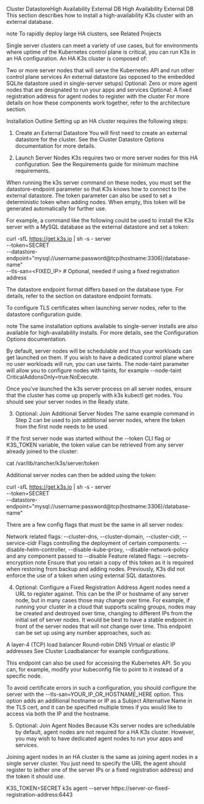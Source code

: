 Cluster DatastoreHigh Availability External DB
High Availability External DB
This section describes how to install a high-availability K3s cluster with an external database.

note
To rapidly deploy large HA clusters, see Related Projects

Single server clusters can meet a variety of use cases, but for environments where uptime of the Kubernetes control plane is critical, you can run K3s in an HA configuration. An HA K3s cluster is composed of:

Two or more server nodes that will serve the Kubernetes API and run other control plane services
An external datastore (as opposed to the embedded SQLite datastore used in single-server setups)
Optional: Zero or more agent nodes that are designated to run your apps and services
Optional: A fixed registration address for agent nodes to register with the cluster
For more details on how these components work together, refer to the architecture section.

Installation Outline
Setting up an HA cluster requires the following steps:

1. Create an External Datastore
You will first need to create an external datastore for the cluster. See the Cluster Datastore Options documentation for more details.

2. Launch Server Nodes
K3s requires two or more server nodes for this HA configuration. See the Requirements guide for minimum machine requirements.

When running the k3s server command on these nodes, you must set the datastore-endpoint parameter so that K3s knows how to connect to the external datastore. The token parameter can also be used to set a deterministic token when adding nodes. When empty, this token will be generated automatically for further use.

For example, a command like the following could be used to install the K3s server with a MySQL database as the external datastore and set a token:

curl -sfL https://get.k3s.io | sh -s - server \
  --token=SECRET \
  --datastore-endpoint="mysql://username:password@tcp(hostname:3306)/database-name" \
  --tls-san=<FIXED_IP> # Optional, needed if using a fixed registration address

The datastore endpoint format differs based on the database type. For details, refer to the section on datastore endpoint formats.

To configure TLS certificates when launching server nodes, refer to the datastore configuration guide.

note
The same installation options available to single-server installs are also available for high-availability installs. For more details, see the Configuration Options documentation.

By default, server nodes will be schedulable and thus your workloads can get launched on them. If you wish to have a dedicated control plane where no user workloads will run, you can use taints. The node-taint parameter will allow you to configure nodes with taints, for example --node-taint CriticalAddonsOnly=true:NoExecute.

Once you've launched the k3s server process on all server nodes, ensure that the cluster has come up properly with k3s kubectl get nodes. You should see your server nodes in the Ready state.

3. Optional: Join Additional Server Nodes
The same example command in Step 2 can be used to join additional server nodes, where the token from the first node needs to be used.

If the first server node was started without the --token CLI flag or K3S_TOKEN variable, the token value can be retrieved from any server already joined to the cluster:

cat /var/lib/rancher/k3s/server/token

Additional server nodes can then be added using the token:

curl -sfL https://get.k3s.io | sh -s - server \
  --token=SECRET \
  --datastore-endpoint="mysql://username:password@tcp(hostname:3306)/database-name"

There are a few config flags that must be the same in all server nodes:

Network related flags: --cluster-dns, --cluster-domain, --cluster-cidr, --service-cidr
Flags controlling the deployment of certain components: --disable-helm-controller, --disable-kube-proxy, --disable-network-policy and any component passed to --disable
Feature related flags: --secrets-encryption
note
Ensure that you retain a copy of this token as it is required when restoring from backup and adding nodes. Previously, K3s did not enforce the use of a token when using external SQL datastores.

4. Optional: Configure a Fixed Registration Address
Agent nodes need a URL to register against. This can be the IP or hostname of any server node, but in many cases those may change over time. For example, if running your cluster in a cloud that supports scaling groups, nodes may be created and destroyed over time, changing to different IPs from the initial set of server nodes. It would be best to have a stable endpoint in front of the server nodes that will not change over time. This endpoint can be set up using any number approaches, such as:

A layer-4 (TCP) load balancer
Round-robin DNS
Virtual or elastic IP addresses
See Cluster Loadbalancer for example configurations.

This endpoint can also be used for accessing the Kubernetes API. So you can, for example, modify your kubeconfig file to point to it instead of a specific node.

To avoid certificate errors in such a configuration, you should configure the server with the --tls-san=YOUR_IP_OR_HOSTNAME_HERE option. This option adds an additional hostname or IP as a Subject Alternative Name in the TLS cert, and it can be specified multiple times if you would like to access via both the IP and the hostname.

5. Optional: Join Agent Nodes
Because K3s server nodes are schedulable by default, agent nodes are not required for a HA K3s cluster. However, you may wish to have dedicated agent nodes to run your apps and services.

Joining agent nodes in an HA cluster is the same as joining agent nodes in a single server cluster. You just need to specify the URL the agent should register to (either one of the server IPs or a fixed registration address) and the token it should use.

K3S_TOKEN=SECRET k3s agent --server https://server-or-fixed-registration-address:6443